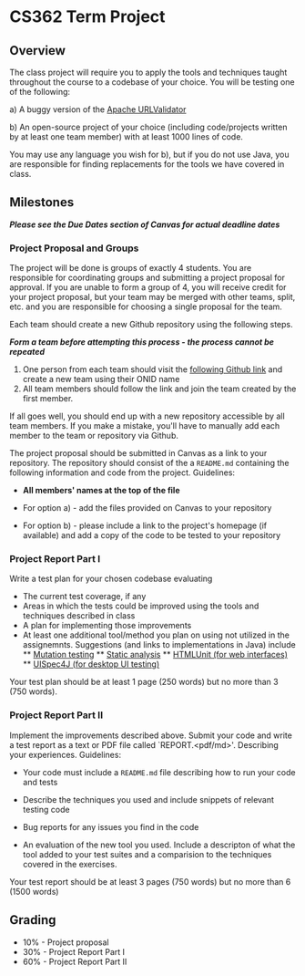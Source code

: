 # CS362 Term Project 

## Overview 

The class project will require you to apply the tools and techniques
taught throughout the course to a codebase of your choice.  You will
be testing one of the following:

a) A buggy version of the [Apache URLValidator](http://commons.apache.org/proper/commons-validator/apidocs/org/apache/commons/validator/UrlValidator.html)

b) An open-source project of your choice (including code/projects
written by at least one team member) with at least 1000 lines of code. 

You may use any language you wish for b), but if you do not use
Java, you are responsible for finding replacements for the tools we
have covered in class.

## Milestones

***Please see the Due Dates section of Canvas for actual deadline dates***

### Project Proposal and Groups

The project will be done is groups of exactly 4 students. You are
responsible for coordinating groups and submitting a project proposal
for approval. If you are unable to form a group of 4, you will receive
credit for your project proposal, but your team may be merged with
other teams, split, etc. and you are responsible for choosing a single
proposal for the team.

Each team should create a new Github repository using the following steps. 

***Form a team before attempting this process - the process cannot be repeated***

1) One person from each team should visit the [following Github link](https://classroom.github.com/group-assignment-invitations/319b5fd01dc933c2179dda2a6608999f) and create a new team using their ONID name
2) All team members should follow the link and join the team created by the first member.

If all goes well, you should end up with a new repository accessible by all team members.  If you make a mistake, you'll have to manually add each member to the team or repository via Github.

The project proposal should be submitted in Canvas as a link to your repository. The repository should consist of the a `README.md` containing the following information and code from the project. Guidelines:

* **All members' names at the top of the file**

* For option a) - add the files provided on Canvas to your repository

* For option b) - please include a link to the project's homepage (if
  available) and add a copy of the code to be tested to your repository


### Project Report Part I

Write a test plan for your chosen codebase evaluating

* The current test coverage, if any
* Areas in which the tests could be improved using the tools and techniques described in class
* A plan for implementing those improvements
* At least one additional tool/method you plan on using not utilized in the assignemnts.  Suggestions (and links to implementations in Java) include
** [Mutation testing](http://pitest.org/)
** [Static analysis](http://findbugs.sourceforge.net/)
** [HTMLUnit (for web interfaces)](http://htmlunit.sourceforge.net/)
** [UISpec4J (for desktop UI testing)](https://github.com/UISpec4J/UISpec4J)

Your test plan should be at least 1 page (250 words) but no more
than 3 (750 words).

### Project Report Part II

Implement the improvements described above. Submit your code and write
a test report as a text or PDF file called `REPORT.<pdf/md>'. Describing your experiences. Guidelines:

* Your code must include a `README.md` file describing how to run your
 code and tests

* Describe the techniques you used and include snippets of relevant testing code 

* Bug reports for any issues you find in the code

* An evaluation of the new tool you used. Include a descripton of what the tool added to your test suites and a comparision to the techniques covered in the exercises.

Your test report should be at least 3 pages (750 words) but no more
than 6 (1500 words)


## Grading

* 10% - Project proposal
* 30% - Project Report Part I
* 60% - Project Report Part II



